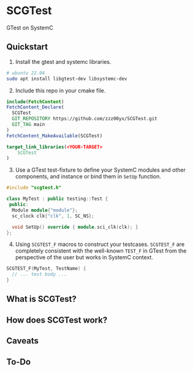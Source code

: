 # SCGTest
GTest on SystemC

## Quickstart
1. Install the gtest and systemc libraries.
```sh
# ubuntu 22.04
sudo apt install libgtest-dev libsystemc-dev
```
2. Include this repo in your cmake file.
``` cmake
include(FetchContent)
FetchContent_Declare(
  SCGTest
  GIT_REPOSITORY https://github.com/zzz00yx/SCGTest.git
  GIT_TAG main
)
FetchContent_MakeAvailable(SCGTest)

target_link_libraries(<YOUR-TARGET>
    SCGTest
)
```
3. Use a GTest test-fixture to define your SystemC modules and other components, and instance or bind them in `SetUp` function.
```cpp
#include "scgtest.h"

class MyTest : public testing::Test {
 public:
  Module module{"module"};
  sc_clock clk{"clk", 1, SC_NS};

  void SetUp() override { module.sci_clk(clk); }
};
```
4. Using `SCGTEST_F` macros to construct your testcases.
`SCGTEST_F` are completely consistent with the well-known `TEST_F` in GTest from the perspective of the user but works in SystemC context.
```cpp
SCGTEST_F(MyTest, TestName) {
  // ... test body ...
}
```

## What is SCGTest?

## How does SCGTest work?

## Caveats

## To-Do
